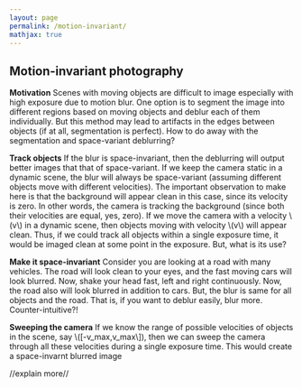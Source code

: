 ```yaml
---
layout: page
permalink: /motion-invariant/
mathjax: true
---
```

## Motion-invariant photography

**Motivation**
Scenes with moving objects are difficult to image especially with high
exposure due to motion blur. One option is to segment the image into
different regions based on moving objects and deblur each of them
individually. But this method may lead to artifacts in the edges
between objects (if at all, segmentation is perfect). How to do away
with the segmentation and space-variant deblurring?

**Track objects**
If the blur is space-invariant, then the deblurring will output better
images that that of space-variant. If we keep the camera static in a
dynamic scene, the blur will always be space-variant (assuming
different objects move with different velocities). The important
observation to make here is that the background will appear clean in
this case, since its velocity is zero. In other words, the camera is
tracking the background (since both their velocities are equal, yes,
zero). If we move the camera with a velocity \\(v\\) in a dynamic
scene, then objects moving with velocity \\(v\\) will appear
clean. Thus, if we could track all objects within a single exposure
time, it would be imaged clean at some point in the exposure. But,
what is its use?

**Make it space-invariant**
Consider you are looking at a road with many vehicles. The road will
look clean to your eyes, and the fast moving cars will look
blurred. Now, shake your head fast, left and right continuously. Now,
the road also will look blurred in addition to cars. But, the blur is
same for all objects and the road. That is, if you want to deblur
easily, blur more. Counter-intuitive?!

**Sweeping the camera**
If we know the range of possible velocities of objects in the scene,
say \\([-v_max,v_max\\]), then we can sweep the camera through all
these velocities during a single exposure time. This would create a
space-invarnt blurred image

//explain more//

